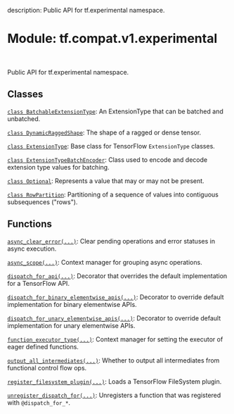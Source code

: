 description: Public API for tf.experimental namespace.

<div itemscope itemtype="http://developers.google.com/ReferenceObject">
<meta itemprop="name" content="tf.compat.v1.experimental" />
<meta itemprop="path" content="Stable" />
</div>

# Module: tf.compat.v1.experimental

<!-- Insert buttons and diff -->

<table class="tfo-notebook-buttons tfo-api nocontent" align="left">

</table>



Public API for tf.experimental namespace.



## Classes

[`class BatchableExtensionType`](../../../tf/experimental/BatchableExtensionType.md): An ExtensionType that can be batched and unbatched.

[`class DynamicRaggedShape`](../../../tf/experimental/DynamicRaggedShape.md): The shape of a ragged or dense tensor.

[`class ExtensionType`](../../../tf/experimental/ExtensionType.md): Base class for TensorFlow `ExtensionType` classes.

[`class ExtensionTypeBatchEncoder`](../../../tf/experimental/ExtensionTypeBatchEncoder.md): Class used to encode and decode extension type values for batching.

[`class Optional`](../../../tf/experimental/Optional.md): Represents a value that may or may not be present.

[`class RowPartition`](../../../tf/experimental/RowPartition.md): Partitioning of a sequence of values into contiguous subsequences ("rows").

## Functions

[`async_clear_error(...)`](../../../tf/experimental/async_clear_error.md): Clear pending operations and error statuses in async execution.

[`async_scope(...)`](../../../tf/experimental/async_scope.md): Context manager for grouping async operations.

[`dispatch_for_api(...)`](../../../tf/experimental/dispatch_for_api.md): Decorator that overrides the default implementation for a TensorFlow API.

[`dispatch_for_binary_elementwise_apis(...)`](../../../tf/experimental/dispatch_for_binary_elementwise_apis.md): Decorator to override default implementation for binary elementwise APIs.

[`dispatch_for_unary_elementwise_apis(...)`](../../../tf/experimental/dispatch_for_unary_elementwise_apis.md): Decorator to override default implementation for unary elementwise APIs.

[`function_executor_type(...)`](../../../tf/experimental/function_executor_type.md): Context manager for setting the executor of eager defined functions.

[`output_all_intermediates(...)`](../../../tf/compat/v1/experimental/output_all_intermediates.md): Whether to output all intermediates from functional control flow ops.

[`register_filesystem_plugin(...)`](../../../tf/experimental/register_filesystem_plugin.md): Loads a TensorFlow FileSystem plugin.

[`unregister_dispatch_for(...)`](../../../tf/experimental/unregister_dispatch_for.md): Unregisters a function that was registered with `@dispatch_for_*`.

